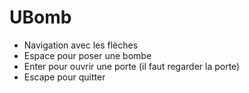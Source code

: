 # UBomb

- Navigation avec les flèches
- Espace pour poser une bombe
- Enter pour ouvrir une porte (il faut regarder la porte)
- Escape pour quitter


